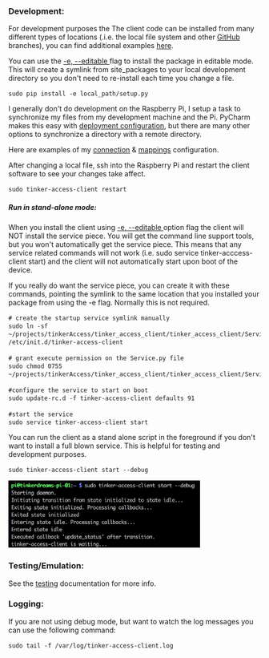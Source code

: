 ### Development:

For development purposes the The client code can be installed from many different types of locations (.i.e. the local file system and other [GitHub](https://github.com) branches), you can find additional examples [here](http://www.developerfiles.com/pip-install-from-local-git-repository/).

You can use the [-e, --editable ](https://pip.pypa.io/en/latest/reference/pip_install/#cmdoption-e) flag to install the package in editable mode. This will create a symlink from site_packages to your local development directory so you don't need to re-install each time you change a file.
```commandline
sudo pip install -e local_path/setup.py
```

I generally don't do development on the Raspberry Pi, I setup a task to synchronize my files from my development machine and the Pi. PyCharm makes this easy with [deployment configuration](https://www.jetbrains.com/help/phpstorm/2016.3/deployment.html), but there are many other options to synchronize a directory with a remote directory.

Here are examples of my [connection](images/deployment_configuration_connection.png) & [mappings](images/deployment_configuration_mappings.png) configuration.

After changing a local file, ssh into the Raspberry Pi and restart the client software to see your changes take affect.
```commandline
sudo tinker-access-client restart
```

##### Run in stand-alone mode:

When you install the client using [-e, --editable ](https://pip.pypa.io/en/latest/reference/pip_install/#cmdoption-e)  option flag the client will NOT install the service piece. You will get the command line support tools, but you won't automatically get the service piece. This means that any service related commands will not work (i.e. sudo service tinker-acccess-client start) and the client will not automatically start upon boot of the device.

If you really do want the service piece, you can create it with these commands, pointing the symlink to the same location that you installed your package from using the -e flag. Normally this is not required.

```commandline
# create the startup service symlink manually
sudo ln -sf ~/projects/tinkerAccess/tinker_access_client/tinker_access_client/Service.py /etc/init.d/tinker-access-client

# grant execute permission on the Service.py file
sudo chmod 0755 ~/projects/tinkerAccess/tinker_access_client/tinker_access_client/Service.py

#configure the service to start on boot
sudo update-rc.d -f tinker-access-client defaults 91

#start the service
sudo service tinker-access-client start
```

You can run the client as a stand alone script in the foreground if you don't want to install a full blown service. This is helpful for testing and development purposes.

```commandline
sudo tinker-access-client start --debug
```
![mappings](images/debug_mode.png)

### Testing/Emulation:

See the [testing](../tests/README.md) documentation for more info.

### Logging:

If you are not using debug mode, but want to watch the log messages you can use the following command:

```commandline
sudo tail -f /var/log/tinker-access-client.log
```
